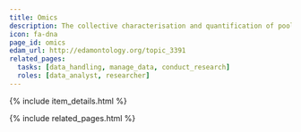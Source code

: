```yaml
---
title: Omics
description: The collective characterisation and quantification of pools of biological molecules that translate into the structure, function, and dynamics of an organism or organisms.
icon: fa-dna
page_id: omics
edam_url: http://edamontology.org/topic_3391
related_pages: 
  tasks: [data_handling, manage_data, conduct_research]
  roles: [data_analyst, researcher]
---
```

{% include item_details.html %}

{% include related_pages.html %}
